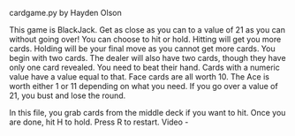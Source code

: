 cardgame.py by Hayden Olson

This game is BlackJack. Get as close as you can to a value of 21 as you can without going over!
You can choose to hit or hold. Hitting will get you more cards. Holding will be your final move as you cannot get more cards.
You begin with two cards. The dealer will also have two cards, though they have only one card revealed. You need to beat their hand.
Cards with a numeric value have a value equal to that. Face cards are all worth 10. The Ace is worth either 1 or 11 depending on what you need.
If you go over a value of 21, you bust and lose the round.

In this file, you grab cards from the middle deck if you want to hit. Once you are done, hit H to hold. Press R to restart.
Video - 